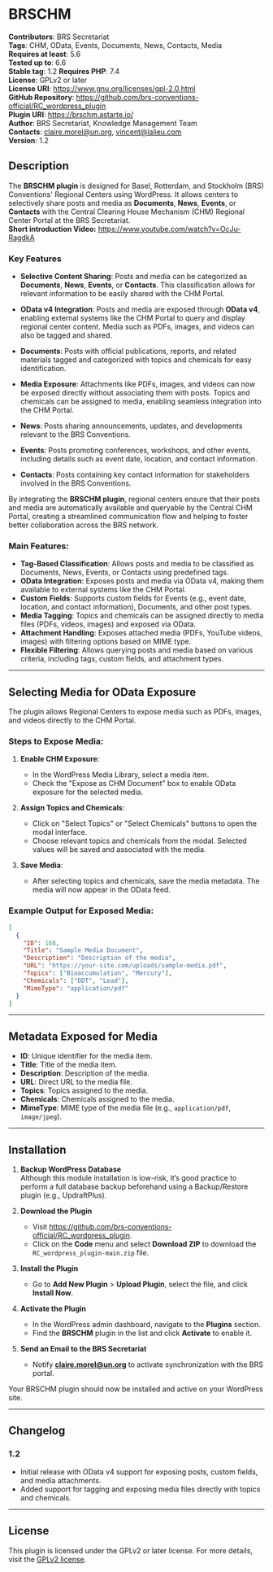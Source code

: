 # BRSCHM

**Contributors**: BRS Secretariat  
**Tags**: CHM, OData, Events, Documents, News, Contacts, Media  
**Requires at least**: 5.6  
**Tested up to**: 6.6  
**Stable tag**: 1.2 
**Requires PHP**: 7.4  
**License**: GPLv2 or later  
**License URI**: https://www.gnu.org/licenses/gpl-2.0.html  
**GitHub Repository**: https://github.com/brs-conventions-official/RC_wordpress_plugin  
**Plugin URI**: https://brschm.astarte.io/  
**Author**: BRS Secretariat, Knowledge Management Team  
**Contacts**: claire.morel@un.org, vincent@lalieu.com  
**Version**: 1.2

## Description

The **BRSCHM plugin** is designed for Basel, Rotterdam, and Stockholm (BRS) Conventions' Regional Centers using WordPress. It allows centers to selectively share posts and media as **Documents**, **News**, **Events**, or **Contacts** with the Central Clearing House Mechanism (CHM) Regional Center Portal at the BRS Secretariat.  
**Short introduction Video:** https://www.youtube.com/watch?v=OcJu-RagdkA

### Key Features

- **Selective Content Sharing**: Posts and media can be categorized as **Documents**, **News**, **Events**, or **Contacts**. This classification allows for relevant information to be easily shared with the CHM Portal.

- **OData v4 Integration**: Posts and media are exposed through **OData v4**, enabling external systems like the CHM Portal to query and display regional center content. Media such as PDFs, images, and videos can also be tagged and shared.

- **Documents**: Posts with official publications, reports, and related materials tagged and categorized with topics and chemicals for easy identification.

- **Media Exposure**: Attachments like PDFs, images, and videos can now be exposed directly without associating them with posts. Topics and chemicals can be assigned to media, enabling seamless integration into the CHM Portal.

- **News**: Posts sharing announcements, updates, and developments relevant to the BRS Conventions.

- **Events**: Posts promoting conferences, workshops, and other events, including details such as event date, location, and contact information.

- **Contacts**: Posts containing key contact information for stakeholders involved in the BRS Conventions.

By integrating the **BRSCHM plugin**, regional centers ensure that their posts and media are automatically available and queryable by the Central CHM Portal, creating a streamlined communication flow and helping to foster better collaboration across the BRS network.

### Main Features:

- **Tag-Based Classification**: Allows posts and media to be classified as Documents, News, Events, or Contacts using predefined tags.
- **OData Integration**: Exposes posts and media via OData v4, making them available to external systems like the CHM Portal.
- **Custom Fields**: Supports custom fields for Events (e.g., event date, location, and contact information), Documents, and other post types.
- **Media Tagging**: Topics and chemicals can be assigned directly to media files (PDFs, videos, images) and exposed via OData.
- **Attachment Handling**: Exposes attached media (PDFs, YouTube videos, images) with filtering options based on MIME type.
- **Flexible Filtering**: Allows querying posts and media based on various criteria, including tags, custom fields, and attachment types.

---

## Selecting Media for OData Exposure

The plugin allows Regional Centers to expose media such as PDFs, images, and videos directly to the CHM Portal.

### Steps to Expose Media:

1. **Enable CHM Exposure**:
   - In the WordPress Media Library, select a media item.
   - Check the "Expose as CHM Document" box to enable OData exposure for the selected media.

2. **Assign Topics and Chemicals**:
   - Click on "Select Topics" or "Select Chemicals" buttons to open the modal interface.
   - Choose relevant topics and chemicals from the modal. Selected values will be saved and associated with the media.

3. **Save Media**:
   - After selecting topics and chemicals, save the media metadata. The media will now appear in the OData feed.

### Example Output for Exposed Media:

```json
[
  {
    "ID": 168,
    "Title": "Sample Media Document",
    "Description": "Description of the media",
    "URL": "https://your-site.com/uploads/sample-media.pdf",
    "Topics": ["Bioaccumulation", "Mercury"],
    "Chemicals": ["DDT", "Lead"],
    "MimeType": "application/pdf"
  }
]
```

---

## Metadata Exposed for Media

- **ID**: Unique identifier for the media item.
- **Title**: Title of the media item.
- **Description**: Description of the media.
- **URL**: Direct URL to the media file.
- **Topics**: Topics assigned to the media.
- **Chemicals**: Chemicals assigned to the media.
- **MimeType**: MIME type of the media file (e.g., `application/pdf`, `image/jpeg`).

---

## Installation

1. **Backup WordPress Database**  
   Although this module installation is low-risk, it’s good practice to perform a full database backup beforehand using a Backup/Restore plugin (e.g., UpdraftPlus).

2. **Download the Plugin**  
   - Visit https://github.com/brs-conventions-official/RC_wordpress_plugin.  
   - Click on the **Code** menu and select **Download ZIP** to download the `RC_wordpress_plugin-main.zip` file.

3. **Install the Plugin**  
   - Go to **Add New Plugin** > **Upload Plugin**, select the file, and click **Install Now**.

4. **Activate the Plugin**  
   - In the WordPress admin dashboard, navigate to the **Plugins** section.  
   - Find the **BRSCHM** plugin in the list and click **Activate** to enable it.

5. **Send an Email to the BRS Secretariat**  
   - Notify **claire.morel@un.org** to activate synchronization with the BRS portal.

Your BRSCHM plugin should now be installed and active on your WordPress site.

---

## Changelog

### 1.2
- Initial release with OData v4 support for exposing posts, custom fields, and media attachments.
- Added support for tagging and exposing media files directly with topics and chemicals.

---

## License

This plugin is licensed under the GPLv2 or later license. For more details, visit the [GPLv2 license](https://www.gnu.org/licenses/gpl-2.0.html).
